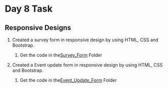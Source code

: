 # Day 8 Task

## **Responsive Designs**
1. Created a survey form in responsive design by using HTML, CSS and Bootstrap.
   1. Get the code in the[Survey_Form](./Survey_Form/) Folder

2. Created a Event update form in responsive design by using HTML, CSS and Bootstrap.
   1. Get the code in the[Event_Update_Form](./Event_Update_Form/) Folder